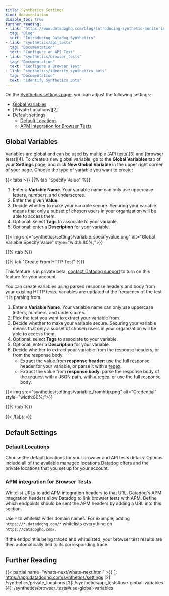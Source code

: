 ```yaml
---
title: Synthetics Settings
kind: documentation
disable_toc: true
further_reading:
- link: "https://www.datadoghq.com/blog/introducing-synthetic-monitoring/"
  tag: "Blog"
  text: "Introducing Datadog Synthetics"
- link: "synthetics/api_tests"
  tag: "Documentation"
  text: "Configure an API Test"
- link: "synthetics/browser_tests"
  tag: "Documentation"
  text: "Configure a Browser Test"
- link: "synthetics/identify_synthetics_bots"
  tag: "Documentation"
  text: "Identify Synthetics Bots"
---
```


On the [Synthetics settings page][1], you can adjust the following settings:

- [Global Variables](#global-variables)
- [Private Locations][2]
- [Default settings](#default-settings)
    - [Default Locations](#default-locations)
    - [APM integration for Browser Tests](#apm-integration-for-browser-tests)

## Global Variables

Variables are global and can be used by multiple [API tests][3] and [browser tests][4]. To create a new global variable, go to the **Global Variables** tab of your **Settings** page, and click **New Global Variable** in the upper right corner of your page.
Choose the type of variable you want to create:

{{< tabs >}}
{{% tab "Specify Value" %}}

1. Enter a **Variable Name**. Your variable name can only use uppercase letters, numbers, and underscores.
2. Enter the given **Value**.
3. Decide whether to make your variable secure. Securing your variable means that only a subset of chosen users in your organization will be able to access them.
4. Optional: select **Tags** to associate to your variable.
5. Optional: enter a **Description** for your variable.

{{< img src="synthetics/settings/variable_specifyvalue.png" alt="Global Variable Specify Value"  style="width:80%;">}}

{{% /tab %}}

{{% tab "Create From HTTP Test" %}}

<div class="alert alert-warning">
This feature is in private beta, <a href="/help">contact Datadog support</a> to turn on this feature for your account.
</div>

You can create variables using parsed response headers and body from your existing HTTP tests. Variables are updated at the frequency of the test it is parsing from. 

1. Enter a **Variable Name**. Your variable name can only use uppercase letters, numbers, and underscores.
2. Pick the test you want to extract your variable from.
3. Decide whether to make your variable secure. Securing your variable means that only a subset of chosen users in your organization will be able to access them.
4. Optional: select **Tags** to associate to your variable.
5. Optional: enter a **Description** for your variable.
6. Decide whether to extract your variable from the response headers, or from the response body.
    * Extract the value from **response header**: use the full response header for your variable, or parse it with a [regex][1].
    * Extract the value from **response body**: parse the response body of the request with a JSON path, with a [regex][1], or use the full response body.

{{< img src="synthetics/settings/variable_fromhttp.png" alt="Credential"  style="width:80%;">}}

[1]: https://developer.mozilla.org/en-US/docs/Web/JavaScript/Guide/Regular_Expressions
{{% /tab %}}

{{< /tabs >}}

## Default Settings

### Default Locations

Choose the default locations for your browser and API tests details. Options include all of the available managed locations Datadog offers and the private locations that you set up for your account.

### APM integration for Browser Tests

Whitelist URLs to add APM integration headers to that URL. Datadog's APM integration headers allow Datadog to link browser tests with APM. Define which endpoints should be sent the APM headers by adding a URL into this section.

Use `*` to whitelist wider domain names. For example, adding `https://*.datadoghq.com/*` whitelists everything on `https://datadoghq.com/`.

If the endpoint is being traced and whitelisted, your browser test results are then automatically tied to its corresponding trace.

## Further Reading

{{< partial name="whats-next/whats-next.html" >}}
[1]: https://app.datadoghq.com/synthetics/settings
[2]: /synthetics/private_locations
[3]: /synthetics/api_tests#use-global-variables
[4]: /synthetics/browser_tests#use-global-variables
